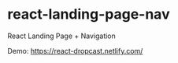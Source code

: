 # react-landing-page-nav
React Landing Page + Navigation

Demo: https://react-dropcast.netlify.com/
